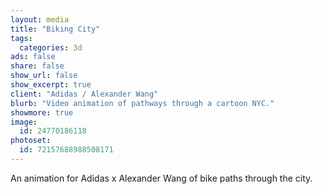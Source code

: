 ```yaml
---
layout: media
title: "Biking City"
tags:
  categories: 3d
ads: false
share: false
show_url: false
show_excerpt: true
client: "Adidas / Alexander Wang"
blurb: "Video animation of pathways through a cartoon NYC."
showmore: true
image:
  id: 24770186118
photoset:
  id: 72157688988508171
---
```


An animation for Adidas x Alexander Wang of bike paths through the city.